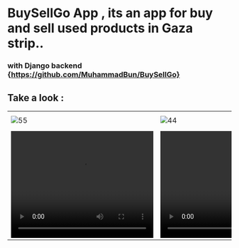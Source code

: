 # BuySellGo App , its an app for buy and sell used products in Gaza strip.. 
### with Django backend {https://github.com/MuhammadBun/BuySellGo}
## Take a look : 
<table>
  <tr>
    <td><img src="https://github.com/MuhammadBun/buysellgo-flutterapp/assets/93766485/2febb3a0-a744-4826-8623-905fb2680942" alt="55"></td>
    <td><img src="https://github.com/MuhammadBun/buysellgo-flutterapp/assets/93766485/94412f9a-3ca0-41a1-b40d-a7ee6ee6477b" alt="44"></td>
    <td><img src="https://github.com/MuhammadBun/buysellgo-flutterapp/assets/93766485/0faa3e2b-c87e-44a1-bed5-db7c221a1d20" alt="3"></td>
    <td><img src="https://github.com/MuhammadBun/buysellgo-flutterapp/assets/93766485/46ce7109-3a0b-4a58-992e-982cc53bd668" alt="2"></td>
    <td><img src="https://github.com/MuhammadBun/buysellgo-flutterapp/assets/93766485/bfc417de-57d1-416a-bb0a-da54765f05c8" alt="1"></td>
   
  </tr>
  <tr>
    <td><video width="320" height="240" controls><source src="https://github.com/MuhammadBun/buysellgo-flutterapp/assets/93766485/20dafc46-e291-4663-a13b-c37684c0d3b8" type="video/mp4"></video></td>
    <td><video width="320" height="240" controls><source src="https://github.com/MuhammadBun/buysellgo-flutterapp/assets/93766485/de8fc8e4-c31f-41f4-a543-2e930e216d61" type="video/mp4"></video></td>
    <td><video width="320" height="240" controls><source src="https://github.com/MuhammadBun/buysellgo-flutterapp/assets/93766485/39079b70-44e2-4957-817d-c150ae19b1ae
" type="video/mp4"></video></td>
  </tr>
</table>
 
 
